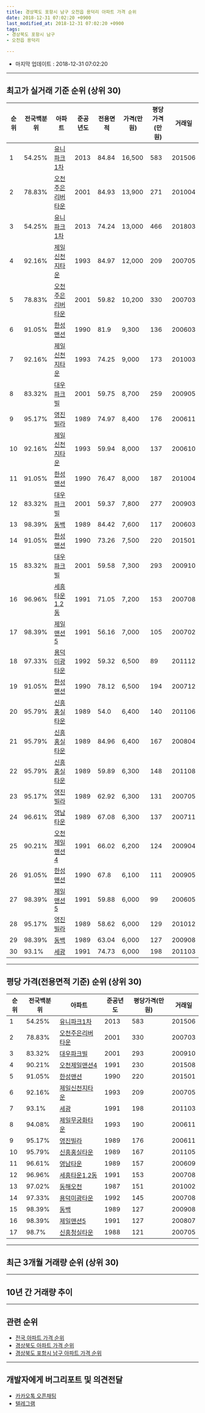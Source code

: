 ```yaml
---
title: 경상북도 포항시 남구 오천읍 용덕리 아파트 가격 순위
date: 2018-12-31 07:02:20 +0900
last_modified_at: 2018-12-31 07:02:20 +0900
tags:
- 경상북도 포항시 남구
- 오천읍 용덕리

---
```


* 마지막 업데이트 : 2018-12-31 07:02:20

---

## 최고가 실거래 기준 순위 (상위 30)


|순위|전국백분위|아파트|준공년도|전용면적|가격(만원)|평당가격(만원)|거래일|
|---|---|---|---|---|---|---|---|
|1|54.25%|[유니파크1차](https://search.naver.com/search.naver?query=%EA%B2%BD%EC%83%81%EB%B6%81%EB%8F%84+%ED%8F%AC%ED%95%AD%EC%8B%9C+%EB%82%A8%EA%B5%AC+%EC%98%A4%EC%B2%9C%EC%9D%8D+%EC%9A%A9%EB%8D%95%EB%A6%AC+%EC%9C%A0%EB%8B%88%ED%8C%8C%ED%81%AC1%EC%B0%A8)|2013|84.84|16,500|583|201506|
|2|78.83%|[오천주은리버타운](https://search.naver.com/search.naver?query=%EA%B2%BD%EC%83%81%EB%B6%81%EB%8F%84+%ED%8F%AC%ED%95%AD%EC%8B%9C+%EB%82%A8%EA%B5%AC+%EC%98%A4%EC%B2%9C%EC%9D%8D+%EC%9A%A9%EB%8D%95%EB%A6%AC+%EC%98%A4%EC%B2%9C%EC%A3%BC%EC%9D%80%EB%A6%AC%EB%B2%84%ED%83%80%EC%9A%B4)|2001|84.93|13,900|271|201004|
|3|54.25%|[유니파크1차](https://search.naver.com/search.naver?query=%EA%B2%BD%EC%83%81%EB%B6%81%EB%8F%84+%ED%8F%AC%ED%95%AD%EC%8B%9C+%EB%82%A8%EA%B5%AC+%EC%98%A4%EC%B2%9C%EC%9D%8D+%EC%9A%A9%EB%8D%95%EB%A6%AC+%EC%9C%A0%EB%8B%88%ED%8C%8C%ED%81%AC1%EC%B0%A8)|2013|74.24|13,000|466|201803|
|4|92.16%|[제일신천지타운](https://search.naver.com/search.naver?query=%EA%B2%BD%EC%83%81%EB%B6%81%EB%8F%84+%ED%8F%AC%ED%95%AD%EC%8B%9C+%EB%82%A8%EA%B5%AC+%EC%98%A4%EC%B2%9C%EC%9D%8D+%EC%9A%A9%EB%8D%95%EB%A6%AC+%EC%A0%9C%EC%9D%BC%EC%8B%A0%EC%B2%9C%EC%A7%80%ED%83%80%EC%9A%B4)|1993|84.97|12,000|209|200705|
|5|78.83%|[오천주은리버타운](https://search.naver.com/search.naver?query=%EA%B2%BD%EC%83%81%EB%B6%81%EB%8F%84+%ED%8F%AC%ED%95%AD%EC%8B%9C+%EB%82%A8%EA%B5%AC+%EC%98%A4%EC%B2%9C%EC%9D%8D+%EC%9A%A9%EB%8D%95%EB%A6%AC+%EC%98%A4%EC%B2%9C%EC%A3%BC%EC%9D%80%EB%A6%AC%EB%B2%84%ED%83%80%EC%9A%B4)|2001|59.82|10,200|330|200703|
|6|91.05%|[한성맨션](https://search.naver.com/search.naver?query=%EA%B2%BD%EC%83%81%EB%B6%81%EB%8F%84+%ED%8F%AC%ED%95%AD%EC%8B%9C+%EB%82%A8%EA%B5%AC+%EC%98%A4%EC%B2%9C%EC%9D%8D+%EC%9A%A9%EB%8D%95%EB%A6%AC+%ED%95%9C%EC%84%B1%EB%A7%A8%EC%85%98)|1990|81.9|9,300|136|200603|
|7|92.16%|[제일신천지타운](https://search.naver.com/search.naver?query=%EA%B2%BD%EC%83%81%EB%B6%81%EB%8F%84+%ED%8F%AC%ED%95%AD%EC%8B%9C+%EB%82%A8%EA%B5%AC+%EC%98%A4%EC%B2%9C%EC%9D%8D+%EC%9A%A9%EB%8D%95%EB%A6%AC+%EC%A0%9C%EC%9D%BC%EC%8B%A0%EC%B2%9C%EC%A7%80%ED%83%80%EC%9A%B4)|1993|74.25|9,000|173|201003|
|8|83.32%|[대우파크빌](https://search.naver.com/search.naver?query=%EA%B2%BD%EC%83%81%EB%B6%81%EB%8F%84+%ED%8F%AC%ED%95%AD%EC%8B%9C+%EB%82%A8%EA%B5%AC+%EC%98%A4%EC%B2%9C%EC%9D%8D+%EC%9A%A9%EB%8D%95%EB%A6%AC+%EB%8C%80%EC%9A%B0%ED%8C%8C%ED%81%AC%EB%B9%8C)|2001|59.75|8,700|259|200905|
|9|95.17%|[영진빌라](https://search.naver.com/search.naver?query=%EA%B2%BD%EC%83%81%EB%B6%81%EB%8F%84+%ED%8F%AC%ED%95%AD%EC%8B%9C+%EB%82%A8%EA%B5%AC+%EC%98%A4%EC%B2%9C%EC%9D%8D+%EC%9A%A9%EB%8D%95%EB%A6%AC+%EC%98%81%EC%A7%84%EB%B9%8C%EB%9D%BC)|1989|74.97|8,400|176|200611|
|10|92.16%|[제일신천지타운](https://search.naver.com/search.naver?query=%EA%B2%BD%EC%83%81%EB%B6%81%EB%8F%84+%ED%8F%AC%ED%95%AD%EC%8B%9C+%EB%82%A8%EA%B5%AC+%EC%98%A4%EC%B2%9C%EC%9D%8D+%EC%9A%A9%EB%8D%95%EB%A6%AC+%EC%A0%9C%EC%9D%BC%EC%8B%A0%EC%B2%9C%EC%A7%80%ED%83%80%EC%9A%B4)|1993|59.94|8,000|137|200610|
|11|91.05%|[한성맨션](https://search.naver.com/search.naver?query=%EA%B2%BD%EC%83%81%EB%B6%81%EB%8F%84+%ED%8F%AC%ED%95%AD%EC%8B%9C+%EB%82%A8%EA%B5%AC+%EC%98%A4%EC%B2%9C%EC%9D%8D+%EC%9A%A9%EB%8D%95%EB%A6%AC+%ED%95%9C%EC%84%B1%EB%A7%A8%EC%85%98)|1990|76.47|8,000|187|201004|
|12|83.32%|[대우파크빌](https://search.naver.com/search.naver?query=%EA%B2%BD%EC%83%81%EB%B6%81%EB%8F%84+%ED%8F%AC%ED%95%AD%EC%8B%9C+%EB%82%A8%EA%B5%AC+%EC%98%A4%EC%B2%9C%EC%9D%8D+%EC%9A%A9%EB%8D%95%EB%A6%AC+%EB%8C%80%EC%9A%B0%ED%8C%8C%ED%81%AC%EB%B9%8C)|2001|59.37|7,800|277|200903|
|13|98.39%|[동백](https://search.naver.com/search.naver?query=%EA%B2%BD%EC%83%81%EB%B6%81%EB%8F%84+%ED%8F%AC%ED%95%AD%EC%8B%9C+%EB%82%A8%EA%B5%AC+%EC%98%A4%EC%B2%9C%EC%9D%8D+%EC%9A%A9%EB%8D%95%EB%A6%AC+%EB%8F%99%EB%B0%B1)|1989|84.42|7,600|117|200603|
|14|91.05%|[한성맨션](https://search.naver.com/search.naver?query=%EA%B2%BD%EC%83%81%EB%B6%81%EB%8F%84+%ED%8F%AC%ED%95%AD%EC%8B%9C+%EB%82%A8%EA%B5%AC+%EC%98%A4%EC%B2%9C%EC%9D%8D+%EC%9A%A9%EB%8D%95%EB%A6%AC+%ED%95%9C%EC%84%B1%EB%A7%A8%EC%85%98)|1990|73.26|7,500|220|201501|
|15|83.32%|[대우파크빌](https://search.naver.com/search.naver?query=%EA%B2%BD%EC%83%81%EB%B6%81%EB%8F%84+%ED%8F%AC%ED%95%AD%EC%8B%9C+%EB%82%A8%EA%B5%AC+%EC%98%A4%EC%B2%9C%EC%9D%8D+%EC%9A%A9%EB%8D%95%EB%A6%AC+%EB%8C%80%EC%9A%B0%ED%8C%8C%ED%81%AC%EB%B9%8C)|2001|59.58|7,300|293|200910|
|16|96.96%|[세흥타운1,2동](https://search.naver.com/search.naver?query=%EA%B2%BD%EC%83%81%EB%B6%81%EB%8F%84+%ED%8F%AC%ED%95%AD%EC%8B%9C+%EB%82%A8%EA%B5%AC+%EC%98%A4%EC%B2%9C%EC%9D%8D+%EC%9A%A9%EB%8D%95%EB%A6%AC+%EC%84%B8%ED%9D%A5%ED%83%80%EC%9A%B41%2C2%EB%8F%99)|1991|71.05|7,200|153|200708|
|17|98.39%|[제일맨션5](https://search.naver.com/search.naver?query=%EA%B2%BD%EC%83%81%EB%B6%81%EB%8F%84+%ED%8F%AC%ED%95%AD%EC%8B%9C+%EB%82%A8%EA%B5%AC+%EC%98%A4%EC%B2%9C%EC%9D%8D+%EC%9A%A9%EB%8D%95%EB%A6%AC+%EC%A0%9C%EC%9D%BC%EB%A7%A8%EC%85%985)|1991|56.16|7,000|105|200702|
|18|97.33%|[용덕미광타운](https://search.naver.com/search.naver?query=%EA%B2%BD%EC%83%81%EB%B6%81%EB%8F%84+%ED%8F%AC%ED%95%AD%EC%8B%9C+%EB%82%A8%EA%B5%AC+%EC%98%A4%EC%B2%9C%EC%9D%8D+%EC%9A%A9%EB%8D%95%EB%A6%AC+%EC%9A%A9%EB%8D%95%EB%AF%B8%EA%B4%91%ED%83%80%EC%9A%B4)|1992|59.32|6,500|89|201112|
|19|91.05%|[한성맨션](https://search.naver.com/search.naver?query=%EA%B2%BD%EC%83%81%EB%B6%81%EB%8F%84+%ED%8F%AC%ED%95%AD%EC%8B%9C+%EB%82%A8%EA%B5%AC+%EC%98%A4%EC%B2%9C%EC%9D%8D+%EC%9A%A9%EB%8D%95%EB%A6%AC+%ED%95%9C%EC%84%B1%EB%A7%A8%EC%85%98)|1990|78.12|6,500|194|200712|
|20|95.79%|[신흥홍실타운](https://search.naver.com/search.naver?query=%EA%B2%BD%EC%83%81%EB%B6%81%EB%8F%84+%ED%8F%AC%ED%95%AD%EC%8B%9C+%EB%82%A8%EA%B5%AC+%EC%98%A4%EC%B2%9C%EC%9D%8D+%EC%9A%A9%EB%8D%95%EB%A6%AC+%EC%8B%A0%ED%9D%A5%ED%99%8D%EC%8B%A4%ED%83%80%EC%9A%B4)|1989|54.0|6,400|140|201106|
|21|95.79%|[신흥홍실타운](https://search.naver.com/search.naver?query=%EA%B2%BD%EC%83%81%EB%B6%81%EB%8F%84+%ED%8F%AC%ED%95%AD%EC%8B%9C+%EB%82%A8%EA%B5%AC+%EC%98%A4%EC%B2%9C%EC%9D%8D+%EC%9A%A9%EB%8D%95%EB%A6%AC+%EC%8B%A0%ED%9D%A5%ED%99%8D%EC%8B%A4%ED%83%80%EC%9A%B4)|1989|84.96|6,400|167|200804|
|22|95.79%|[신흥홍실타운](https://search.naver.com/search.naver?query=%EA%B2%BD%EC%83%81%EB%B6%81%EB%8F%84+%ED%8F%AC%ED%95%AD%EC%8B%9C+%EB%82%A8%EA%B5%AC+%EC%98%A4%EC%B2%9C%EC%9D%8D+%EC%9A%A9%EB%8D%95%EB%A6%AC+%EC%8B%A0%ED%9D%A5%ED%99%8D%EC%8B%A4%ED%83%80%EC%9A%B4)|1989|59.89|6,300|148|201108|
|23|95.17%|[영진빌라](https://search.naver.com/search.naver?query=%EA%B2%BD%EC%83%81%EB%B6%81%EB%8F%84+%ED%8F%AC%ED%95%AD%EC%8B%9C+%EB%82%A8%EA%B5%AC+%EC%98%A4%EC%B2%9C%EC%9D%8D+%EC%9A%A9%EB%8D%95%EB%A6%AC+%EC%98%81%EC%A7%84%EB%B9%8C%EB%9D%BC)|1989|62.92|6,300|131|200705|
|24|96.61%|[영남타운](https://search.naver.com/search.naver?query=%EA%B2%BD%EC%83%81%EB%B6%81%EB%8F%84+%ED%8F%AC%ED%95%AD%EC%8B%9C+%EB%82%A8%EA%B5%AC+%EC%98%A4%EC%B2%9C%EC%9D%8D+%EC%9A%A9%EB%8D%95%EB%A6%AC+%EC%98%81%EB%82%A8%ED%83%80%EC%9A%B4)|1989|67.08|6,300|137|200711|
|25|90.21%|[오천제일맨션4](https://search.naver.com/search.naver?query=%EA%B2%BD%EC%83%81%EB%B6%81%EB%8F%84+%ED%8F%AC%ED%95%AD%EC%8B%9C+%EB%82%A8%EA%B5%AC+%EC%98%A4%EC%B2%9C%EC%9D%8D+%EC%9A%A9%EB%8D%95%EB%A6%AC+%EC%98%A4%EC%B2%9C%EC%A0%9C%EC%9D%BC%EB%A7%A8%EC%85%984)|1991|66.02|6,200|124|200904|
|26|91.05%|[한성맨션](https://search.naver.com/search.naver?query=%EA%B2%BD%EC%83%81%EB%B6%81%EB%8F%84+%ED%8F%AC%ED%95%AD%EC%8B%9C+%EB%82%A8%EA%B5%AC+%EC%98%A4%EC%B2%9C%EC%9D%8D+%EC%9A%A9%EB%8D%95%EB%A6%AC+%ED%95%9C%EC%84%B1%EB%A7%A8%EC%85%98)|1990|67.8|6,100|111|200905|
|27|98.39%|[제일맨션5](https://search.naver.com/search.naver?query=%EA%B2%BD%EC%83%81%EB%B6%81%EB%8F%84+%ED%8F%AC%ED%95%AD%EC%8B%9C+%EB%82%A8%EA%B5%AC+%EC%98%A4%EC%B2%9C%EC%9D%8D+%EC%9A%A9%EB%8D%95%EB%A6%AC+%EC%A0%9C%EC%9D%BC%EB%A7%A8%EC%85%985)|1991|59.88|6,000|99|200605|
|28|95.17%|[영진빌라](https://search.naver.com/search.naver?query=%EA%B2%BD%EC%83%81%EB%B6%81%EB%8F%84+%ED%8F%AC%ED%95%AD%EC%8B%9C+%EB%82%A8%EA%B5%AC+%EC%98%A4%EC%B2%9C%EC%9D%8D+%EC%9A%A9%EB%8D%95%EB%A6%AC+%EC%98%81%EC%A7%84%EB%B9%8C%EB%9D%BC)|1989|58.62|6,000|129|201012|
|29|98.39%|[동백](https://search.naver.com/search.naver?query=%EA%B2%BD%EC%83%81%EB%B6%81%EB%8F%84+%ED%8F%AC%ED%95%AD%EC%8B%9C+%EB%82%A8%EA%B5%AC+%EC%98%A4%EC%B2%9C%EC%9D%8D+%EC%9A%A9%EB%8D%95%EB%A6%AC+%EB%8F%99%EB%B0%B1)|1989|63.04|6,000|127|200908|
|30|93.1%|[세광](https://search.naver.com/search.naver?query=%EA%B2%BD%EC%83%81%EB%B6%81%EB%8F%84+%ED%8F%AC%ED%95%AD%EC%8B%9C+%EB%82%A8%EA%B5%AC+%EC%98%A4%EC%B2%9C%EC%9D%8D+%EC%9A%A9%EB%8D%95%EB%A6%AC+%EC%84%B8%EA%B4%91)|1991|74.73|6,000|198|201103|


---

## 평당 가격(전용면적 기준) 순위 (상위 30)


|순위|전국백분위|아파트|준공년도|평당가격(만원)|거래일|
|---|---|---|---|---|---|
|1|54.25%|[유니파크1차](https://search.naver.com/search.naver?query=%EA%B2%BD%EC%83%81%EB%B6%81%EB%8F%84+%ED%8F%AC%ED%95%AD%EC%8B%9C+%EB%82%A8%EA%B5%AC+%EC%98%A4%EC%B2%9C%EC%9D%8D+%EC%9A%A9%EB%8D%95%EB%A6%AC+%EC%9C%A0%EB%8B%88%ED%8C%8C%ED%81%AC1%EC%B0%A8)|2013|583|201506|
|2|78.83%|[오천주은리버타운](https://search.naver.com/search.naver?query=%EA%B2%BD%EC%83%81%EB%B6%81%EB%8F%84+%ED%8F%AC%ED%95%AD%EC%8B%9C+%EB%82%A8%EA%B5%AC+%EC%98%A4%EC%B2%9C%EC%9D%8D+%EC%9A%A9%EB%8D%95%EB%A6%AC+%EC%98%A4%EC%B2%9C%EC%A3%BC%EC%9D%80%EB%A6%AC%EB%B2%84%ED%83%80%EC%9A%B4)|2001|330|200703|
|3|83.32%|[대우파크빌](https://search.naver.com/search.naver?query=%EA%B2%BD%EC%83%81%EB%B6%81%EB%8F%84+%ED%8F%AC%ED%95%AD%EC%8B%9C+%EB%82%A8%EA%B5%AC+%EC%98%A4%EC%B2%9C%EC%9D%8D+%EC%9A%A9%EB%8D%95%EB%A6%AC+%EB%8C%80%EC%9A%B0%ED%8C%8C%ED%81%AC%EB%B9%8C)|2001|293|200910|
|4|90.21%|[오천제일맨션4](https://search.naver.com/search.naver?query=%EA%B2%BD%EC%83%81%EB%B6%81%EB%8F%84+%ED%8F%AC%ED%95%AD%EC%8B%9C+%EB%82%A8%EA%B5%AC+%EC%98%A4%EC%B2%9C%EC%9D%8D+%EC%9A%A9%EB%8D%95%EB%A6%AC+%EC%98%A4%EC%B2%9C%EC%A0%9C%EC%9D%BC%EB%A7%A8%EC%85%984)|1991|230|201508|
|5|91.05%|[한성맨션](https://search.naver.com/search.naver?query=%EA%B2%BD%EC%83%81%EB%B6%81%EB%8F%84+%ED%8F%AC%ED%95%AD%EC%8B%9C+%EB%82%A8%EA%B5%AC+%EC%98%A4%EC%B2%9C%EC%9D%8D+%EC%9A%A9%EB%8D%95%EB%A6%AC+%ED%95%9C%EC%84%B1%EB%A7%A8%EC%85%98)|1990|220|201501|
|6|92.16%|[제일신천지타운](https://search.naver.com/search.naver?query=%EA%B2%BD%EC%83%81%EB%B6%81%EB%8F%84+%ED%8F%AC%ED%95%AD%EC%8B%9C+%EB%82%A8%EA%B5%AC+%EC%98%A4%EC%B2%9C%EC%9D%8D+%EC%9A%A9%EB%8D%95%EB%A6%AC+%EC%A0%9C%EC%9D%BC%EC%8B%A0%EC%B2%9C%EC%A7%80%ED%83%80%EC%9A%B4)|1993|209|200705|
|7|93.1%|[세광](https://search.naver.com/search.naver?query=%EA%B2%BD%EC%83%81%EB%B6%81%EB%8F%84+%ED%8F%AC%ED%95%AD%EC%8B%9C+%EB%82%A8%EA%B5%AC+%EC%98%A4%EC%B2%9C%EC%9D%8D+%EC%9A%A9%EB%8D%95%EB%A6%AC+%EC%84%B8%EA%B4%91)|1991|198|201103|
|8|94.08%|[제일무궁화타운](https://search.naver.com/search.naver?query=%EA%B2%BD%EC%83%81%EB%B6%81%EB%8F%84+%ED%8F%AC%ED%95%AD%EC%8B%9C+%EB%82%A8%EA%B5%AC+%EC%98%A4%EC%B2%9C%EC%9D%8D+%EC%9A%A9%EB%8D%95%EB%A6%AC+%EC%A0%9C%EC%9D%BC%EB%AC%B4%EA%B6%81%ED%99%94%ED%83%80%EC%9A%B4)|1993|190|200611|
|9|95.17%|[영진빌라](https://search.naver.com/search.naver?query=%EA%B2%BD%EC%83%81%EB%B6%81%EB%8F%84+%ED%8F%AC%ED%95%AD%EC%8B%9C+%EB%82%A8%EA%B5%AC+%EC%98%A4%EC%B2%9C%EC%9D%8D+%EC%9A%A9%EB%8D%95%EB%A6%AC+%EC%98%81%EC%A7%84%EB%B9%8C%EB%9D%BC)|1989|176|200611|
|10|95.79%|[신흥홍실타운](https://search.naver.com/search.naver?query=%EA%B2%BD%EC%83%81%EB%B6%81%EB%8F%84+%ED%8F%AC%ED%95%AD%EC%8B%9C+%EB%82%A8%EA%B5%AC+%EC%98%A4%EC%B2%9C%EC%9D%8D+%EC%9A%A9%EB%8D%95%EB%A6%AC+%EC%8B%A0%ED%9D%A5%ED%99%8D%EC%8B%A4%ED%83%80%EC%9A%B4)|1989|167|201105|
|11|96.61%|[영남타운](https://search.naver.com/search.naver?query=%EA%B2%BD%EC%83%81%EB%B6%81%EB%8F%84+%ED%8F%AC%ED%95%AD%EC%8B%9C+%EB%82%A8%EA%B5%AC+%EC%98%A4%EC%B2%9C%EC%9D%8D+%EC%9A%A9%EB%8D%95%EB%A6%AC+%EC%98%81%EB%82%A8%ED%83%80%EC%9A%B4)|1989|157|200609|
|12|96.96%|[세흥타운1,2동](https://search.naver.com/search.naver?query=%EA%B2%BD%EC%83%81%EB%B6%81%EB%8F%84+%ED%8F%AC%ED%95%AD%EC%8B%9C+%EB%82%A8%EA%B5%AC+%EC%98%A4%EC%B2%9C%EC%9D%8D+%EC%9A%A9%EB%8D%95%EB%A6%AC+%EC%84%B8%ED%9D%A5%ED%83%80%EC%9A%B41%2C2%EB%8F%99)|1991|153|200708|
|13|97.02%|[동해오천](https://search.naver.com/search.naver?query=%EA%B2%BD%EC%83%81%EB%B6%81%EB%8F%84+%ED%8F%AC%ED%95%AD%EC%8B%9C+%EB%82%A8%EA%B5%AC+%EC%98%A4%EC%B2%9C%EC%9D%8D+%EC%9A%A9%EB%8D%95%EB%A6%AC+%EB%8F%99%ED%95%B4%EC%98%A4%EC%B2%9C)|1987|151|201002|
|14|97.33%|[용덕미광타운](https://search.naver.com/search.naver?query=%EA%B2%BD%EC%83%81%EB%B6%81%EB%8F%84+%ED%8F%AC%ED%95%AD%EC%8B%9C+%EB%82%A8%EA%B5%AC+%EC%98%A4%EC%B2%9C%EC%9D%8D+%EC%9A%A9%EB%8D%95%EB%A6%AC+%EC%9A%A9%EB%8D%95%EB%AF%B8%EA%B4%91%ED%83%80%EC%9A%B4)|1992|145|200708|
|15|98.39%|[동백](https://search.naver.com/search.naver?query=%EA%B2%BD%EC%83%81%EB%B6%81%EB%8F%84+%ED%8F%AC%ED%95%AD%EC%8B%9C+%EB%82%A8%EA%B5%AC+%EC%98%A4%EC%B2%9C%EC%9D%8D+%EC%9A%A9%EB%8D%95%EB%A6%AC+%EB%8F%99%EB%B0%B1)|1989|127|200908|
|16|98.39%|[제일맨션5](https://search.naver.com/search.naver?query=%EA%B2%BD%EC%83%81%EB%B6%81%EB%8F%84+%ED%8F%AC%ED%95%AD%EC%8B%9C+%EB%82%A8%EA%B5%AC+%EC%98%A4%EC%B2%9C%EC%9D%8D+%EC%9A%A9%EB%8D%95%EB%A6%AC+%EC%A0%9C%EC%9D%BC%EB%A7%A8%EC%85%985)|1991|127|200807|
|17|98.7%|[신흥청실타운](https://search.naver.com/search.naver?query=%EA%B2%BD%EC%83%81%EB%B6%81%EB%8F%84+%ED%8F%AC%ED%95%AD%EC%8B%9C+%EB%82%A8%EA%B5%AC+%EC%98%A4%EC%B2%9C%EC%9D%8D+%EC%9A%A9%EB%8D%95%EB%A6%AC+%EC%8B%A0%ED%9D%A5%EC%B2%AD%EC%8B%A4%ED%83%80%EC%9A%B4)|1988|121|200705|


---

## 최근 3개월 거래량 순위 (상위 30)


<div style="width:100%;">
    <canvas id="deal_count_ranking" height="250"></canvas>
</div>


<script>
new Chart(document.getElementById("deal_count_ranking"), {
    type: 'horizontalBar',
    data: {
        labels: ['오천제일맨션4', '제일맨션5', '신흥홍실타운', '제일신천지타운', '동해오천', '대우파크빌'],
        datasets: [{
            label: '실거래 수',
            data: [3, 2, 2, 1, 1, 1],
            borderColor: "rgba(255, 0, 128, 1)",
            backgroundColor: "rgba(255, 0, 128, 0.5)",
            fill: false,
        }]
    },
    options: {
        responsive: true,
        title: {
            display: true,
            text: '최근 3개월 거래량 순위'
        },
        tooltips: {
            mode: 'index',
            intersect: false,
            callbacks: {
                title: function(tooltipItems, data) {
                    return "실거래 수:";
                },
                label: function(tooltipItem, data) {
                    return data.labels[tooltipItem.index] + ": " + tooltipItem.xLabel;
                }
            }
        },
        hover: {
            mode: 'nearest',
            intersect: true
        },
        scales: {
            xAxes: [{
                display: true,
                scaleLabel: {
                    display: true,
                    labelString: '실거래 수'
                },
                ticks: {
                    suggestedMin: 0,
                }
            }],
            yAxes: [{
                display: true,
                ticks: {
                    autoSkip: false,
                    callback: function(value, index, values) {
                        if (value.length > 15)
                            return value.substr(0, 13) + "...";
                        else
                            return value;
                    }
                },
                scaleLabel: {
                    display: false,
                }
            }]
        }
    }
});

</script>


---

## 10년 간 거래량 추이


<div style="width:100%;">
    <canvas id="deal_progress" height="250"></canvas>
</div>

<script>
new Chart(document.getElementById("deal_progress"), {
    type: 'line',
    data: {
        labels: ['200812','200901','200902','200903','200904','200905','200906','200907','200908','200909','200910','200911','200912','201001','201002','201003','201004','201005','201006','201007','201008','201009','201010','201011','201012','201101','201102','201103','201104','201105','201106','201107','201108','201109','201110','201111','201112','201201','201202','201203','201204','201205','201206','201207','201208','201209','201210','201211','201212','201301','201302','201303','201304','201305','201306','201307','201308','201309','201310','201311','201312','201401','201402','201403','201404','201405','201406','201407','201408','201409','201410','201411','201412','201501','201502','201503','201504','201505','201506','201507','201508','201509','201510','201511','201512','201601','201602','201603','201604','201605','201606','201607','201608','201609','201610','201611','201612','201701','201702','201703','201704','201705','201706','201707','201708','201709','201710','201711','201712','201801','201802','201803','201804','201805','201806','201807','201808','201809','201810','201811','201812'],
        datasets: [{
            label: '실거래 수',
            pointRadius: 1,
            data: [7, 3, 3, 10, 8, 14, 2, 5, 15, 9, 9, 7, 8, 8, 11, 12, 13, 12, 10, 8, 14, 14, 8, 15, 13, 7, 10, 19, 9, 12, 21, 9, 17, 9, 20, 10, 14, 4, 24, 23, 21, 10, 9, 13, 9, 16, 11, 14, 19, 21, 22, 14, 22, 22, 21, 9, 20, 14, 15, 14, 15, 8, 17, 23, 20, 11, 15, 13, 14, 18, 8, 18, 13, 12, 16, 16, 24, 14, 21, 18, 15, 21, 20, 10, 16, 18, 11, 7, 10, 8, 6, 6, 9, 10, 5, 9, 11, 7, 8, 8, 9, 21, 3, 8, 2, 7, 4, 3, 3, 9, 4, 11, 6, 5, 6, 7, 5, 2, 5, 2, 3],
            borderColor: "rgba(255, 201, 14, 1)",
            backgroundColor: "rgba(255, 201, 14, 0.5)",
            fill: true,
        }]
    },
    options: {
        responsive: true,
        title: {
            display: true,
            text: '10년간 거래량 추이'
        },
        tooltips: {
            mode: 'index',
            intersect: false,
        },
        hover: {
            mode: 'nearest',
            intersect: true
        },
        scales: {
            xAxes: [{
                display: true,
                scaleLabel: {
                    display: true,
                    labelString: '년/월'
                }
            }],
            yAxes: [{
                display: true,
                ticks: {
                    suggestedMin: 0,
                },
                scaleLabel: {
                    display: true,
                    labelString: '실거래 수'
                }
            }]
        }
    }
});

</script>


---

## 관련 순위

- [전국 아파트 가격 순위](https://inasie.github.io/apt-ranking/전국)
- [경상북도 아파트 가격 순위](https://inasie.github.io/apt-ranking/경상북도)
- [경상북도 포항시 남구 아파트 가격 순위](https://inasie.github.io/apt-ranking/경상북도-포항시-남구)


---

## 개발자에게 버그리포트 및 의견전달

- [카카오톡 오픈채팅](https://open.kakao.com/o/gLJUAP4)
- [텔레그램](https://t.me/inasie)

